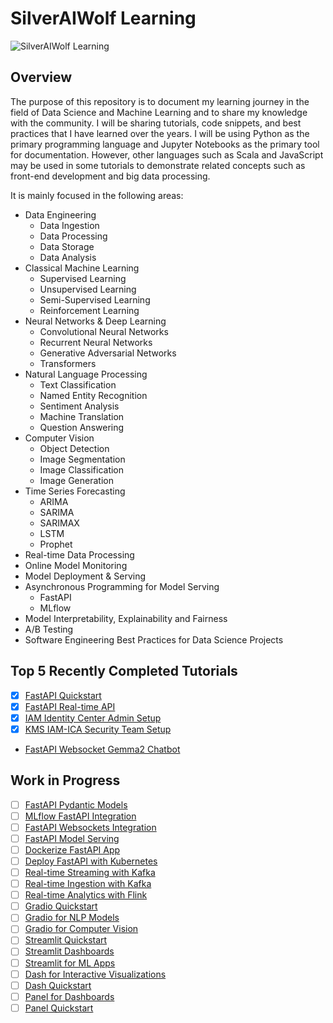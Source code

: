 # SilverAIWolf Learning

![SilverAIWolf Learning](./silveraiwolf-logo.png)

## Overview
The purpose of this repository is to document my learning journey in the field of Data Science and Machine Learning and to share my knowledge with the community. I will be sharing tutorials, code snippets, and best practices that I have learned over the years. I will be using Python as the primary programming language and Jupyter Notebooks as the primary tool for documentation. However, other languages such as Scala and JavaScript may be used in some tutorials to demonstrate related concepts such as front-end development and big data processing.

It is mainly focused in the following areas:
- Data Engineering
    - Data Ingestion
    - Data Processing
    - Data Storage
    - Data Analysis
- Classical Machine Learning
    - Supervised Learning
    - Unsupervised Learning
    - Semi-Supervised Learning
    - Reinforcement Learning
- Neural Networks & Deep Learning
    - Convolutional Neural Networks
    - Recurrent Neural Networks
    - Generative Adversarial Networks
    - Transformers
- Natural Language Processing
    - Text Classification
    - Named Entity Recognition
    - Sentiment Analysis
    - Machine Translation
    - Question Answering
- Computer Vision
    - Object Detection
    - Image Segmentation
    - Image Classification
    - Image Generation
- Time Series Forecasting
    - ARIMA
    - SARIMA
    - SARIMAX
    - LSTM
    - Prophet
- Real-time Data Processing
- Online Model Monitoring
- Model Deployment & Serving
- Asynchronous Programming for Model Serving
    - FastAPI
    - MLflow
- Model Interpretability, Explainability and Fairness
- A/B Testing
- Software Engineering Best Practices for Data Science Projects

## Top 5 Recently Completed Tutorials
- [x] [FastAPI Quickstart](https://github.com/samlexrod/silveraiwolf-learning/blob/master/tutorials/backends/fastapi/fastapi-quickstart.ipynb)
- [x] [FastAPI Real-time API](https://github.com/samlexrod/silveraiwolf-learning/blob/master/tutorials/backends/fastapi/fastapi-real-time-api.ipynb)
- [x] [IAM Identity Center Admin Setup](https://github.com/samlexrod/silveraiwolf-learning/blob/master/tutorials/devops-and-deployment/aws/security/setup-first-admin-iam-identity-center.md)
- [x] [KMS IAM-ICA Security Team Setup](https://github.com/samlexrod/silveraiwolf-learning/blob/master/tutorials/devops-and-deployment/aws/security/iam-identity-center-kms-role-setup.md)
- [FastAPI Websocket Gemma2 Chatbot](https://github.com/samlexrod/silveraiwolf-learning/blob/master/tutorials/backends/fastapi/fastapi-model-serving-with-chat.ipynb)

## Work in Progress

- [ ] [FastAPI Pydantic Models](https://github.com/samlexrod/silveraiwolf-learning/blob/master/tutorials/backends/fastapi/fastapi-pydantic-models.ipynb)
- [ ] [MLflow FastAPI Integration](https://github.com/samlexrod/sakeoflearning/blob/master/tutorials/backends/mlflow/mlflow-fastapi-integration.ipynb)
- [ ] [FastAPI Websockets Integration](https://github.com/samlexrod/sakeoflearning/blob/master/tutorials/backends/fastapi/fastapi-websockets-integration.ipynb)
- [ ] [FastAPI Model Serving](https://github.com/samlexrod/sakeoflearning/blob/master/tutorials/backends/fastapi/fastapi-model-serving.ipynb)
- [ ] [Dockerize FastAPI App](https://github.com/samlexrod/sakeoflearning/blob/master/tutorials/backends/docker/dockerize-fastapi-app.ipynb)
- [ ] [Deploy FastAPI with Kubernetes](https://github.com/samlexrod/sakeoflearning/blob/master/tutorials/backends/docker/deploy-fastapi-with-kubernetes.ipynb)
- [ ] [Real-time Streaming with Kafka](https://github.com/samlexrod/sakeoflearning/blob/master/tutorials/data-engineering/real-time-data/real-time-streaming-with-kafka.ipynb)
- [ ] [Real-time Ingestion with Kafka](https://github.com/samlexrod/sakeoflearning/blob/master/tutorials/data-engineering/data-ingestion/real-time-ingestion-with-kafka.ipynb)
- [ ] [Real-time Analytics with Flink](https://github.com/samlexrod/sakeoflearning/blob/master/tutorials/data-engineering/real-time-data/real-time-analytics-with-flink.ipynb)
- [ ] [Gradio Quickstart](https://github.com/samlexrod/silveraiwolf-learning/blob/master/tutorials/ai-applicaitons/dash/gradio-quickstart.ipynb)
- [ ] [Gradio for NLP Models](https://github.com/samlexrod/silveraiwolf-learning/blob/master/tutorials/ai-applicaitons/gradio/gradio-for-nlp-models.ipynb)
- [ ] [Gradio for Computer Vision](https://github.com/samlexrod/silveraiwolf-learning/blob/master/tutorials/ai-applicaitons/gradio/gradio-for-computer-vision.ipynb)
- [ ] [Streamlit Quickstart](https://github.com/samlexrod/silveraiwolf-learning/blob/master/tutorials/ai-applicaitons/streamlit/streamlit-quickstart.ipynb)
- [ ] [Streamlit Dashboards](https://github.com/samlexrod/silveraiwolf-learning/blob/master/tutorials/ai-applicaitons/streamlit/streamlit-dashboards.ipynb)
- [ ] [Streamlit for ML Apps](https://github.com/samlexrod/silveraiwolf-learning/blob/master/tutorials/ai-applicaitons/streamlit/streamlit-for-ml-apps.ipynb)
- [ ] [Dash for Interactive Visualizations](https://github.com/samlexrod/silveraiwolf-learning/blob/master/tutorials/ai-applicaitons/dash/dash-for-interactive-visualizations.ipynb)
- [ ] [Dash Quickstart](https://github.com/samlexrod/silveraiwolf-learning/blob/master/tutorials/ai-applicaitons/dash/dash-quickstart.ipynb)
- [ ] [Panel for Dashboards](https://github.com/samlexrod/silveraiwolf-learning/blob/master/tutorials/ai-applicaitons/panel/panel-for-dashboards.ipynb)
- [ ] [Panel Quickstart](https://github.com/samlexrod/silveraiwolf-learning/blob/master/tutorials/ai-applicaitons/panel/panel-quickstart.ipynb)
